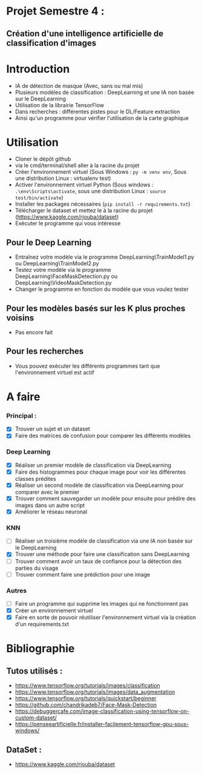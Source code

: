 # Projet Semestre 4 :
## Création d'une intelligence artificielle de classification d'images

# Introduction
* IA de détection de masque (Avec, sans ou mal mis)
* Plusieurs modèles de classification : DeepLearning et une IA non basée sur le DeepLearning
* Utilisation de la librairie TensorFlow
* Dans recherches : différentes pistes pour le DL/Feature extraction
* Ainsi qu'un programme pour vérifier l'utilisation de la carte graphique

# Utilisation
* Cloner le dépôt github
* via le cmd/terminal/shell aller à la racine du projet
* Créer l'environnement virtuel (Sous Windows : ```py -m venv env```, Sous une distribution Linux : virtualenv test)
* Activer l'environnement virtuel Python (Sous windows : ```.\env\Scripts\activate```, sous une distribution Linux : ```source test/bin/activate```)
* Installer les packages nécessaires (```pip install -r requirements.txt```)
* Télécharger le dataset et mettez le à la racine du projet (https://www.kaggle.com/rjouba/dataset)
* Exécuter le programme qui vous intéresse
## Pour le Deep Learning
* Entraînez votre modèle via le programme DeepLearning\TrainModel1.py ou DeepLearning\TrainModel2.py
* Testez votre modèle via le programme DeepLearning\FaceMaskDetection.py ou DeepLearning\VideoMaskDetection.py
* Changer le programme en fonction du modèle que vous voulez tester
## Pour les modèles basés sur les K plus proches voisins
* Pas encore fait
## Pour les recherches
* Vous pouvez exécuter les différents programmes tant que l'environnement virtuel est actif


# A faire
### Principal :
- [x] Trouver un sujet et un dataset
- [x] Faire des matrices de confusion pour comparer les différents modèles
### Deep Learning
- [x] Réaliser un premier modèle de classification via DeepLearning
- [x] Faire des histogrammes pour chaque image pour voir les différentes classes prédites
- [x] Réaliser un second modèle de classification via DeepLearning pour comparer avec le premier
- [x] Trouver comment sauvegarder un modèle pour ensuite pour prédire des images dans un autre script
- [x] Améliorer le réseau neuronal
### KNN
- [ ] Réaliser un troisième modèle de classification via une IA non basée sur le DeepLearning
- [x] Trouver une méthode pour faire une classification sans DeepLearning
- [ ] Trouver comment avoir un taux de confiance pour la détection des parties du visage
- [ ] Trouver comment faire une prédiction pour une image
### Autres
- [ ] Faire un programme qui supprime les images qui ne fonctionnent pas
- [x] Créer un environnement virtuel 
- [x] Faire en sorte de pouvoir réutiliser l'environnement virtuel via la création d'un requirements.txt

# Bibliographie
## Tutos utilisés :
* https://www.tensorflow.org/tutorials/images/classification
* https://www.tensorflow.org/tutorials/images/data_augmentation
* https://www.tensorflow.org/tutorials/quickstart/beginner
* https://github.com/chandrikadeb7/Face-Mask-Detection
* https://debuggercafe.com/image-classification-using-tensorflow-on-custom-dataset/
* https://penseeartificielle.fr/installer-facilement-tensorflow-gpu-sous-windows/
## DataSet :
* https://www.kaggle.com/rjouba/dataset